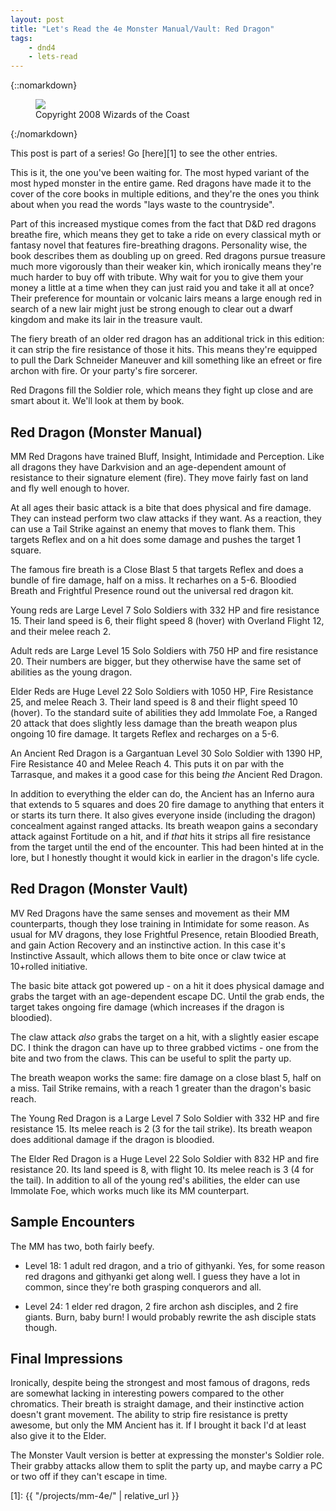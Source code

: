```yaml
---
layout: post
title: "Let's Read the 4e Monster Manual/Vault: Red Dragon"
tags:
    - dnd4
    - lets-read
---
```


{::nomarkdown}
<figure class="center">
  <img src="{{ "/assets/wir-mm-4e-red-dragon.png" | absolute_url }}"/>
  <figcaption>
    Copyright 2008 Wizards of the Coast
  </figcaption>
</figure>
{:/nomarkdown}

This post is part of a series! Go [here][1] to see the other entries.

This is it, the one you've been waiting for. The most hyped variant of the most
hyped monster in the entire game. Red dragons have made it to the cover of the
core books in multiple editions, and they're the ones you think about when you
read the words "lays waste to the countryside".

Part of this increased mystique comes from the fact that D&D red dragons breathe
fire, which means they get to take a ride on every classical myth or fantasy
novel that features fire-breathing dragons. Personality wise, the book describes
them as doubling up on greed. Red dragons pursue treasure much more vigorously
than their weaker kin, which ironically means they're much harder to buy off
with tribute. Why wait for you to give them your money a little at a time when
they can just raid you and take it all at once? Their preference for mountain or
volcanic lairs means a large enough red in search of a new lair might just be
strong enough to clear out a dwarf kingdom and make its lair in the treasure
vault.

The fiery breath of an older red dragon has an additional trick in this edition:
it can strip the fire resistance of those it hits. This means they're equipped
to pull the Dark Schneider Maneuver and kill something like an efreet or fire
archon with fire. Or your party's fire sorcerer.

Red Dragons fill the Soldier role, which means they fight up close and are smart
about it. We'll look at them by book.

## Red Dragon (Monster Manual)

MM Red Dragons have trained Bluff, Insight, Intimidade and Perception. Like all
dragons they have Darkvision and an age-dependent amount of resistance to their
signature element (fire). They move fairly fast on land and fly well enough to
hover.

At all ages their basic attack is a bite that does physical and fire
damage. They can instead perform two claw attacks if they want. As a reaction,
they can use a Tail Strike against an enemy that moves to flank them. This
targets Reflex and on a hit does some damage and pushes the target 1 square.

The famous fire breath is a Close Blast 5 that targets Reflex and does a bundle
of fire damage, half on a miss. It recharhes on a 5-6. Bloodied Breath and
Frightful Presence round out the universal red dragon kit.

Young reds are Large Level 7 Solo Soldiers with 332 HP and fire
resistance 15. Their land speed is 6, their flight speed 8 (hover) with Overland
Flight 12, and their melee reach 2.

Adult reds are Large Level 15 Solo Soldiers with 750 HP and fire
resistance 20. Their numbers are bigger, but they otherwise have the same set of
abilities as the young dragon.

Elder Reds are Huge Level 22 Solo Soldiers with 1050 HP, Fire Resistance 25, and
melee Reach 3. Their land speed is 8 and their flight speed 10 (hover). To the
standard suite of abilities they add Immolate Foe, a Ranged 20 attack that does
slightly less damage than the breath weapon plus ongoing 10 fire damage. It
targets Reflex and recharges on a 5-6.

An Ancient Red Dragon is a Gargantuan Level 30 Solo Soldier with 1390 HP, Fire
Resistance 40 and Melee Reach 4. This puts it on par with the Tarrasque, and
makes it a good case for this being _the_ Ancient Red Dragon.

In addition to everything the elder can do, the Ancient has an Inferno aura that
extends to 5 squares and does 20 fire damage to anything that enters it or
starts its turn there. It also gives everyone inside (including the dragon)
concealment against ranged attacks. Its breath weapon gains a secondary attack
against Fortitude on a hit, and if _that_ hits it strips all fire resistance
from the target until the end of the encounter. This had been hinted at in the
lore, but I honestly thought it would kick in earlier in the dragon's life
cycle.

## Red Dragon (Monster Vault)

MV Red Dragons have the same senses and movement as their MM counterparts,
though they lose training in Intimidate for some reason. As usual for MV
dragons, they lose Frightful Presence, retain Bloodied Breath, and gain Action
Recovery and an instinctive action. In this case it's Instinctive Assault, which
allows them to bite once or claw twice at 10+rolled initiative.

The basic bite attack got powered up - on a hit it does physical damage and
grabs the target with an age-dependent escape DC. Until the grab ends, the
target takes ongoing fire damage (which increases if the dragon is bloodied).

The claw attack _also_ grabs the target on a hit, with a slightly easier escape
DC. I think the dragon can have up to three grabbed victims - one from the bite
and two from the claws. This can be useful to split the party up.

The breath weapon works the same: fire damage on a close blast 5, half on a
miss. Tail Strike remains, with a reach 1 greater than the dragon's basic reach.

The Young Red Dragon is a Large Level 7 Solo Soldier with 332 HP and fire
resistance 15. Its melee reach is 2 (3 for the tail strike). Its breath weapon
does additional damage if the dragon is bloodied.

The Elder Red Dragon is a Huge Level 22 Solo Soldier with 832 HP and fire
resistance 20. Its land speed is 8, with flight 10. Its melee reach is 3 (4 for
the tail). In addition to all of the young red's abilities, the elder can use
Immolate Foe, which works much like its MM counterpart.

## Sample Encounters

The MM has two, both fairly beefy.

- Level 18: 1 adult red dragon, and a trio of githyanki. Yes, for some reason
  red dragons and githyanki get along well. I guess they have a lot in common,
  since they're both grasping conquerors and all.

- Level 24: 1 elder red dragon, 2 fire archon ash disciples, and 2 fire
  giants. Burn, baby burn! I would probably rewrite the ash disciple stats
  though.

## Final Impressions

Ironically, despite being the strongest and most famous of dragons, reds are
somewhat lacking in interesting powers compared to the other chromatics. Their
breath is straight damage, and their instinctive action doesn't grant
movement. The ability to strip fire resistance is pretty awesome, but only the
MM Ancient has it. If I brought it back I'd at least also give it to the Elder.

The Monster Vault version is better at expressing the monster's Soldier
role. Their grabby attacks allow them to split the party up, and maybe
carry a PC or two off if they can't escape in time.

[1]: {{ "/projects/mm-4e/" | relative_url }}
